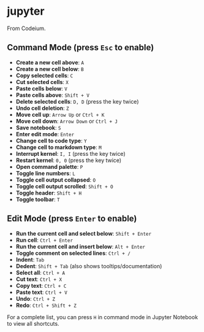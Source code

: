 # jupyter

From Codeium.

## Command Mode (press `Esc` to enable)

* **Create a new cell above**: `A`
* **Create a new cell below**: `B`
* **Copy selected cells**: `C`
* **Cut selected cells**: `X`
* **Paste cells below**: `V`
* **Paste cells above**: `Shift + V`
* **Delete selected cells**: `D, D` (press the key twice)
* **Undo cell deletion**: `Z`
* **Move cell up**: `Arrow Up` or `Ctrl + K`
* **Move cell down**: `Arrow Down` or `Ctrl + J`
* **Save notebook**: `S`
* **Enter edit mode**: `Enter`
* **Change cell to code type**: `Y`
* **Change cell to markdown type**: `M`
* **Interrupt kernel**: `I, I` (press the key twice)
* **Restart kernel**: `0, 0` (press the key twice)
* **Open command palette**: `P`
* **Toggle line numbers**: `L`
* **Toggle cell output collapsed**: `O`
* **Toggle cell output scrolled**: `Shift + O`
* **Toggle header**: `Shift + H`
* **Toggle toolbar**: `T`

## Edit Mode (press `Enter` to enable)

* **Run the current cell and select below**: `Shift + Enter`
* **Run cell**: `Ctrl + Enter`
* **Run the current cell and insert below**: `Alt + Enter`
* **Toggle comment on selected lines**: `Ctrl + /`
* **Indent**: `Tab`
* **Dedent**: `Shift + Tab` (also shows tooltips/documentation)
* **Select all**: `Ctrl + A`
* **Cut text**: `Ctrl + X`
* **Copy text**: `Ctrl + C`
* **Paste text**: `Ctrl + V`
* **Undo**: `Ctrl + Z`
* **Redo**: `Ctrl + Shift + Z`

For a complete list, you can press `H` in command mode in Jupyter Notebook to view all shortcuts.
